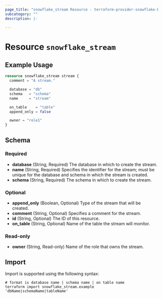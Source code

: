 ```yaml
---
page_title: "snowflake_stream Resource - terraform-provider-snowflake-back"
subcategory: ""
description: |-
  
---
```


# Resource `snowflake_stream`



## Example Usage

```terraform
resource snowflake_stream stream {
  comment = "A stream."

  database = "db"
  schema   = "schema"
  name     = "stream"

  on_table    = "table"
  append_only = false

  owner = "role1"
}
```

## Schema

### Required

- **database** (String, Required) The database in which to create the stream.
- **name** (String, Required) Specifies the identifier for the stream; must be unique for the database and schema in which the stream is created.
- **schema** (String, Required) The schema in which to create the stream.

### Optional

- **append_only** (Boolean, Optional) Type of the stream that will be created.
- **comment** (String, Optional) Specifies a comment for the stream.
- **id** (String, Optional) The ID of this resource.
- **on_table** (String, Optional) Name of the table the stream will monitor.

### Read-only

- **owner** (String, Read-only) Name of the role that owns the stream.

## Import

Import is supported using the following syntax:

```shell
# format is database name | schema name | on table name
terraform import snowflake_stream.example 'dbName|schemaName|tableName'
```
